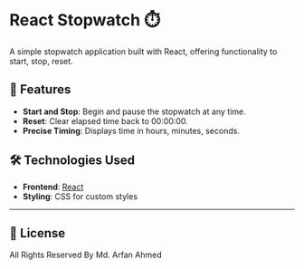# React Stopwatch ⏱️

A simple stopwatch application built with React, offering functionality to start, stop, reset.

## 🚀 Features
- **Start and Stop**: Begin and pause the stopwatch at any time.
- **Reset**: Clear elapsed time back to 00:00:00.
- **Precise Timing**: Displays time in hours, minutes, seconds.

## 🛠️ Technologies Used
- **Frontend**: [React](https://reactjs.org/)
- **Styling**: CSS for custom styles


---

## 📜 License
All Rights Reserved By Md. Arfan Ahmed

